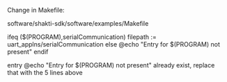 


Change in Makefile:

software/shakti-sdk/software/examples/Makefile

ifeq ($(PROGRAM),serialCommunication)
filepath := uart_applns/serialCommunication
else
        @echo "Entry for $(PROGRAM) not present"
endif


entry 
@echo "Entry for $(PROGRAM) not present"
already exist, replace that with the 5 lines above
